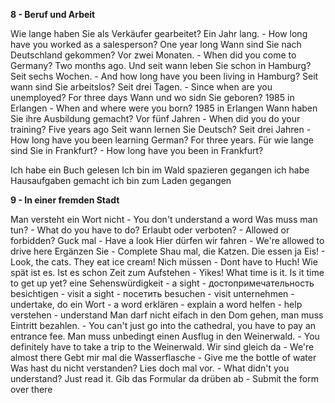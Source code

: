 **8 - Beruf und Arbeit**

Wie lange haben Sie als Verkäufer gearbeitet? Ein Jahr lang.  - How long have you worked as a salesperson? One year long
Wann sind Sie nach Deutschland gekommen? Vor zwei Monaten. - When did you come to Germany? Two months ago.
Und seit wann leben Sie schon in Hamburg? Seit sechs Wochen. - And how long have you been living in Hamburg? 
Seit wann sind Sie arbeitslos? Seit drei Tagen. - Since when are you unemployed? For three days
Wann und wo sidn Sie geboren? 1985 in Erlangen - When and where were you born? 1985 in Erlangen
Wann haben Sie ihre Ausbildung gemacht? Vor fünf Jahren - When did you do your training? Five years ago
Seit wann lernen Sie Deutsch?  Seit drei Jahren - How long have you been learning German? For three years.
Für wie lange sind Sie in Frankfurt? - How long have you been in Frankfurt?



Ich habe ein Buch gelesen
Ich bin im Wald spazieren gegangen
ich habe Hausaufgaben gemacht
ich bin zum Laden gegangen

**9 - In einer fremden Stadt**

Man versteht ein Wort nicht - You don't understand a word
Was muss man tun? - What do you have to do?
Erlaubt oder verboten? - Allowed or forbidden?
Guck mal - Have a look
Hier dürfen wir fahren - We're allowed to drive here 
Ergänzen Sie - Complete
Shau mal, die Katzen. Die essen ja Eis! - Look, the cats. They eat ice cream!
Nich müssen - Dont have to
Huch! Wie spät ist es. Ist es schon Zeit zum Aufstehen - Yikes! What time is it. Is it time to get up yet?
eine Sehenswürdigkeit - a sight - достопримечательность
	besichtigen - visit a sight - посетить 
	besuchen - visit
	unternehmen - undertake, do
ein Wort - a word
erklären - explain a word
helfen  - help
verstehen - understand
Man darf nicht eifach in den Dom gehen, man muss Eintritt bezahlen. - You can't just go into the cathedral, you have to pay an entrance fee.
Man muss unbedingt einen Ausflug in den Weinerwald. - You definitely have to take a trip to the Weinerwald.
Wir sind gleich da - We're almost there
Gebt mir mal die Wasserflasche - Give me the bottle of water
Was hast du nicht verstanden? Lies doch mal vor. - What didn't you understand? Just read it.
Gib das Formular da drüben ab - Submit the form over there
